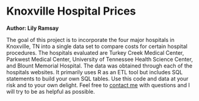 # Knoxville Hospital Prices
**Author: Lily Ramsay**   
  
The goal of this project is to incorporate the four major hospitals in Knoxville, TN into a single data set to compare costs for certain hospital procedures. The hospitals evaluated are Turkey Creek Medical Center, Parkwest Medical Center, University of Tennessee Health Science Center, and Blount Memorial Hospital. The data was obtained through each of the hospitals websites. It primarily uses R as an ETL tool but includes SQL statements to build your own SQL tables. Use this code and data at your risk and to your own delight. Feel free to [contact me](mailto:lil@lilyramsay.com) with questions and I will try to be as helpful as possible.   


